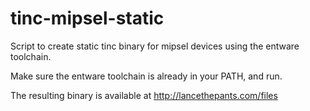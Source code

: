 tinc-mipsel-static
==================

Script to create static tinc binary for mipsel devices using the entware toolchain.

Make sure the entware toolchain is already in your PATH, and run.

The resulting binary is available at http://lancethepants.com/files
